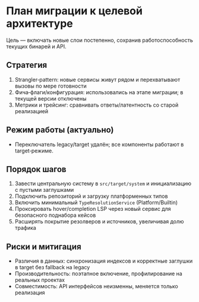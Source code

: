 # План миграции к целевой архитектуре

Цель — включать новые слои постепенно, сохранив работоспособность текущих бинарей и API.

## Стратегия
1) Strangler‑pattern: новые сервисы живут рядом и перехватывают вызовы по мере готовности
2) Фича‑флаги/конфигурация: использовались на этапе миграции; в текущей версии отключены
3) Метрики и трейсинг: сравнивать ответы/латентность со старой реализацией

## Режим работы (актуально)
- Переключатель legacy/target удалён; все компоненты работают в target‑режиме.

## Порядок шагов
1. Завести центральную систему в `src/target/system` и инициализацию с пустыми заглушками
2. Подключить репозиторий и загрузку платформенных типов
3. Включить минимальный `TypeResolutionService` (Platform/Builtin)
4. Проксировать hover/completion LSP через новый сервис для безопасного поднабора кейсов
5. Расширять покрытие резолверов и источников, увеличивая долю трафика

## Риски и митигация
- Различия в данных: синхронизация индексов и корректные заглушки в target без fallback на legacy
- Производительность: поэтапное включение, профилирование на реальных проектах
- Совместимость: API интерфейсов неизменны, меняется только реализация
